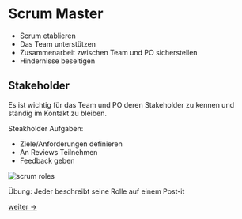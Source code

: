 # Scrum Master

- Scrum etablieren
- Das Team unterstützen
- Zusammenarbeit zwischen Team und PO sicherstellen
- Hindernisse beseitigen

## Stakeholder

Es ist wichtig für das Team und PO deren Stakeholder zu kennen und ständig im Kontakt zu bleiben.

Steakholder Aufgaben:

- Ziele/Anforderungen definieren
- An Reviews Teilnehmen
- Feedback geben

![scrum roles](https://www.mendix.com/wp-content/uploads/scrum-team-de.png)

Übung: Jeder beschreibt seine Rolle auf einem Post-it

[weiter ->](07-1_coffee.md)